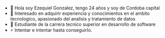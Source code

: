 - 👋 Hola soy Ezequiel Gonzalez, tengo 24 años y soy de Cordoba capital
- 👀 Interesado en adquirir experiencia y conocimientos en el ambito tecnologico, apasionado del analisis y tratamiento de datos
- 🌱 Estudiante de la carrera tecnico superior en desarrollo de software
- ⚡ Intentar e intentar hasta conseguirlo.

<!---
GonzalezEzequiel/GonzalezEzequiel is a ✨ special ✨ repository because its `README.md` (this file) appears on your GitHub profile.
You can click the Preview link to take a look at your changes.
--->
